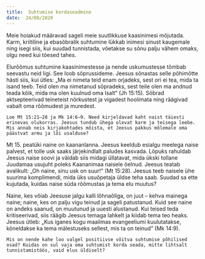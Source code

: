 ```yaml
---
title:  Suhtumise kordaseadmine
date:  24/08/2020
---
```


Meie hoiakud määravad sageli meie suutlikkuse kaasinimesi mõjutada. Karm, kriitiline ja ebasõbralik suhtumine lükkab inimesi sinust kaugemale ning isegi siis, kui suudad tunnistada, võetakse su sõnu palju vähem omaks, olgu need kui tõesed tahes.

Elurõõmus suhtumine kaasinimestesse ja nende uskumustesse tõmbab seevastu neid ligi. See loob sõprussideme. Jeesus sõnastas selle põhimõtte hästi siis, kui ütles: „Ma ei nimeta teid enam orjadeks, sest ori ei tea, mida ta isand teeb. Teid olen ma nimetanud sõpradeks, sest teile olen ma andnud teada kõik, mida ma olen kuulnud oma Isalt“ (Jh 15:15). Sõbrad aktsepteerivad teineteist nõrkustest ja vigadest hoolimata ning räägivad vabalt oma rõõmudest ja muredest.

`Loe Mt 15:21–28 ja Mk 14:6–9. Need kirjeldavad kaht naist täiesti erinevas olukorras. Jeesus tundub ühega olevat karm ja teisega leebe. Mis annab neis kirjakohtades mõista, et Jeesus pakkus mõlemale oma päästvat armu ja lõi usalduse?`

Mt 15. peatüki naine on kaananlanna. Jeesus keeldub esialgu meelega naise palvest, et tolle usk saaks järjekindlalt paludes kasvada. Lõpuks rahuldab Jeesus naise soovi ja väidab siis midagi üllatavat, mida ükski tollane Juudamaa usujuht poleks Kaananimaa naisele öelnud. Jeesus teatab avalikult: „Oh naine, sinu usk on suur!“ (Mt 15:28). Jeesus teeb naisele ühe suurima komplimendi, mida üks usuõpetaja üldse teha saab. Suudad sa ette kujutada, kuidas naise süda rõõmustas ja tema elu muutus?

Naine, kes võiab Jeesuse jalgu kalli lõhnaõliga, on juut – kehva mainega naine; naine, kes on palju vigu teinud ja sageli patustanud. Kuid see naine on andeks saanud, on muutunud ja uuesti alustanud. Kui teised teda kritiseerivad, siis räägib Jeesus temaga lahkelt ja kiidab tema teo heaks. Jeesus ütleb: „Kus iganes kogu maailmas evangeeliumi kuulutatakse, kõneldakse ka tema mälestuseks sellest, mis ta on teinud“ (Mk 14:9).

`Mis on nende kahe loo valgel positiivse võitva suhtumise põhilised osad? Kuidas on sul vaja oma suhtumist korda seada, mitte lihtsalt tunnistamistöös, vaid elus üldiselt?`